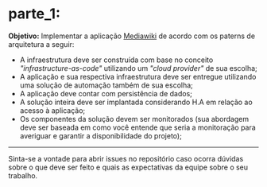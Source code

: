# parte_1:

**Objetivo:** Implementar a aplicação [Mediawiki](https://www.mediawiki.org/wiki/MediaWiki) de acordo com os paterns de arquitetura a seguir:

* A infraestrutura deve ser construída com base no conceito *"infrastructure-as-code"* utilizando um *"cloud provider"* de sua escolha;
* A aplicação e sua respectiva infraestrutura deve ser entregue utilizando uma solução de automação também de sua escolha;
* A aplicação deve contar com persistência de dados;
* A solução inteira deve ser implantada considerando H.A em relação ao acesso à aplicação;
* Os componentes da solução devem ser monitorados (sua abordagem deve ser baseada em como você entende que seria a monitoração para averiguar e garantir a disponibilidade do projeto);

---

Sinta-se a vontade para abrir issues no repositório caso ocorra dúvidas sobre o que deve ser feito e quais as expectativas da equipe sobre o seu trabalho.
